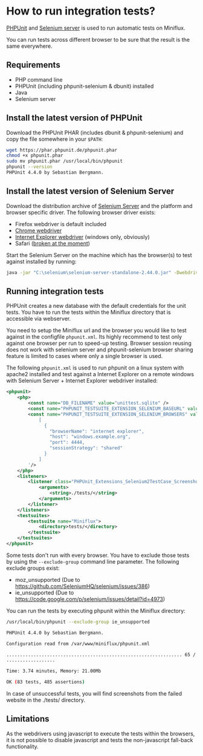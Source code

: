 How to run integration tests?
=============================

[PHPUnit](https://phpunit.de/) and [Selenium server](http://www.seleniumhq.org) is used to run automatic tests on Miniflux.

You can run tests across different browser to be sure that the result is the same everywhere.

Requirements
------------

- PHP command line
- PHPUnit (including phpunit-selenium & dbunit) installed
- Java
- Selenium server


Install the latest version of PHPUnit
-------------------------------------

Download the PHPUnit PHAR (includes dbunit & phpunit-selenium) and copy the file somewhere in your `$PATH`:

```bash
wget https://phar.phpunit.de/phpunit.phar
chmod +x phpunit.phar
sudo mv phpunit.phar /usr/local/bin/phpunit
phpunit --version
PHPUnit 4.4.0 by Sebastian Bergmann.
```


Install the latest version of Selenium Server
---------------------------------------------

Download the distribution archive of [Selenium Server](http://www.seleniumhq.org/download/) and the platform and browser specific driver. The following browser driver exists:

- Firefox webdriver is default included
- [Chrome webdriver](https://sites.google.com/a/chromium.org/chromedriver/downloads)
- [Internet Explorer webdriver](http://www.seleniumhq.org/download/) (windows only, obviously)
- Safari ([broken at the moment](https://code.google.com/p/selenium/issues/detail?id=4136))

Start the Selenium Server on the machine which has the browser(s) to test against installed by running:

```cmd
java -jar "C:\selenium\selenium-server-standalone-2.44.0.jar" -Dwebdriver.ie.driver="C:\selenium\IEDriverServer.exe" -Dwebdriver.chrome.driver="C:\selenium\chromedriver.exe"
```


Running integration tests
-------------------------

PHPUnit creates a new database with the default credentials for the unit tests. You have to run the tests within the Miniflux directory that is accessible via webserver.

You need to setup the Miniflux url and the browser you would like to test against in the configfile `phpunit.xml`. Its highly recommend to test only against one browser per run to speed-up testing. Browser session reusing does not work with selenium server and phpunit-selenium browser sharing feature is limited to cases where only a single browser is used.

The following `phpunit.xml` is used to run phpunit on a linux system with apache2 installed and test against a Internet Explorer on a remote windows with Selenium Server + Internet Explorer webdriver installed:

```xml
<phpunit>
    <php>
        <const name="DB_FILENAME" value="unittest.sqlite" />
        <const name="PHPUNIT_TESTSUITE_EXTENSION_SELENIUM_BASEURL" value="http://linux.example.org/miniflux/" />
        <const name="PHPUNIT_TESTSUITE_EXTENSION_SELENIUM_BROWSERS" value='
            [
              {
                "browserName": "internet explorer",
                "host": "windows.example.org",
                "port": 4444,
                "sessionStrategy": "shared"
              }
            ]
        '/>
    </php>
    <listeners>
        <listener class="PHPUnit_Extensions_Selenium2TestCase_ScreenshotListener">
            <arguments>
                <string>./tests/</string>
            </arguments>
        </listener>
    </listeners>
    <testsuites>
        <testsuite name="Miniflux">
            <directory>tests/</directory>
        </testsuite>
    </testsuites>
</phpunit>

```

Some tests don't run with every browser. You have to exclude those tests by using the ```--exclude-group``` command line parameter. The following exclude groups exist:

* moz_unsupported (Due to https://github.com/SeleniumHQ/selenium/issues/386)
* ie_unsupported (Due to https://code.google.com/p/selenium/issues/detail?id=4973)

You can run the tests by executing phpunit within the Miniflux directory:

```bash
/usr/local/bin/phpunit --exclude-group ie_unsupported

PHPUnit 4.4.0 by Sebastian Bergmann.

Configuration read from /var/www/miniflux/phpunit.xml

................................................................. 65 / 83 ( 78%)
..................

Time: 3.74 minutes, Memory: 21.00Mb

OK (83 tests, 485 assertions)

```

In case of unsuccessful tests, you will find screenshots from the failed website in the ./tests/ directory.


Limitations
-----------
As the webdrivers using javascript to execute the tests within the browsers, it is not possible to disable javascript and tests the non-javascript fall-back functionality.